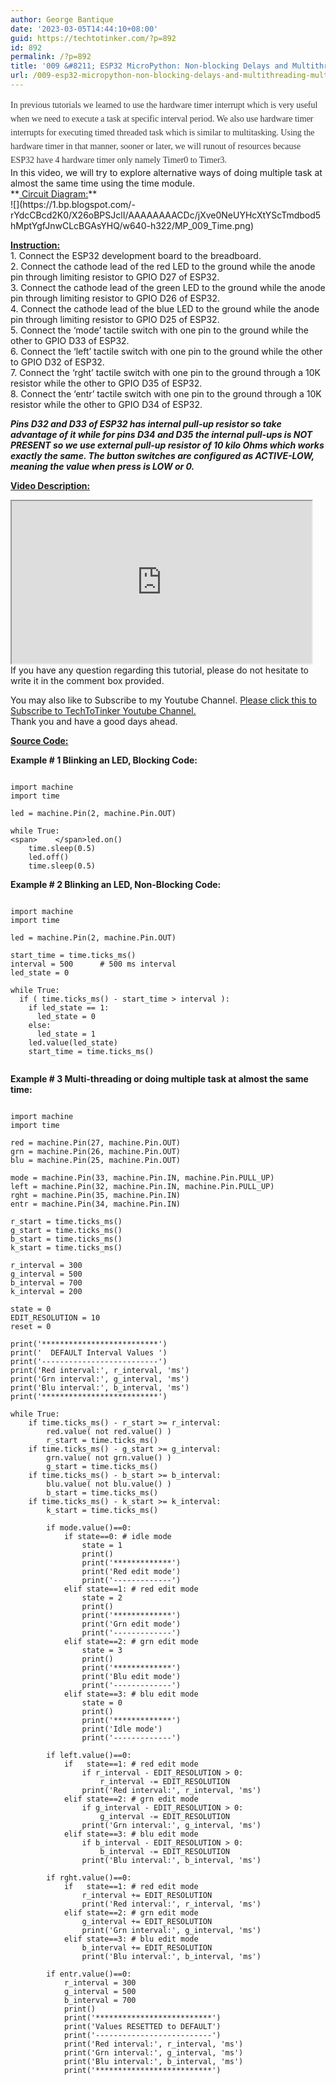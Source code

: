 ```yaml
---
author: George Bantique
date: '2023-03-05T14:44:10+08:00'
guid: https://techtotinker.com/?p=892
id: 892
permalink: /?p=892
title: '009 &#8211; ESP32 MicroPython: Non-blocking Delays and Multithreading | Multitasking'
url: /009-esp32-micropython-non-blocking-delays-and-multithreading-multitasking651-revision-v1-009-8211-ESP32-MicroPython-Non-blocking-Delays-and-Multithreading-Multitasking
---
```



<div style="border: 0px; color: #383838; font-size: 14px; line-height: 1.57143em; margin: 0px; padding: 0px;"><span style="font-family: verdana;">In previous tutorials we learned to use the hardware timer interrupt which is very useful when we need to execute a task at specific interval period. We also use hardware timer interrupts for executing timed threaded task which is similar to multitasking. Using the hardware timer in that manner, sooner or later, we will runout of resources because ESP32 have 4 hardware timer only namely Timer0 to Timer3.</span><span style="font-family: times;"> </span></div>In this video, we will try to explore alternative ways of doing multiple task at almost the same time using the time module.

<div>**<u>  
Circuit Diagram:</u>**</div>![](https://1.bp.blogspot.com/-rYdcCBcd2K0/X26oBPSJclI/AAAAAAAACDc/jXve0NeUYHcXtYScTmdbod5hMptYgfJnwCLcBGAsYHQ/w640-h322/MP_009_Time.png)

**<u>Instruction:</u>**  
1\. Connect the ESP32 development board to the breadboard.  
2\. Connect the cathode lead of the red LED to the ground while the anode pin through limiting resistor to GPIO D27 of ESP32.  
3\. Connect the cathode lead of the green LED to the ground while the anode pin through limiting resistor to GPIO D26 of ESP32.  
4\. Connect the cathode lead of the blue LED to the ground while the anode pin through limiting resistor to GPIO D25 of ESP32.  
5\. Connect the ‘mode’ tactile switch with one pin to the ground while the other to GPIO D33 of ESP32.  
6\. Connect the ‘left’ tactile switch with one pin to the ground while the other to GPIO D32 of ESP32.  
7\. Connect the ‘rght’ tactile switch with one pin to the ground through a 10K resistor while the other to GPIO D35 of ESP32.  
8\. Connect the ‘entr’ tactile switch with one pin to the ground through a 10K resistor while the other to GPIO D34 of ESP32.

***Pins D32 and D33 of ESP32 has internal pull-up resistor so take advantage of it while for pins D34 and D35 the internal pull-ups is NOT PRESENT so we use external pull-up resistor of 10 kilo Ohms which works exactly the same. The button switches are configured as ACTIVE-LOW, meaning the value when press is LOW or 0.***

**<u>Video Description:</u>**

<div style="clear: both; text-align: left;"><iframe allowfullscreen="" height="260" loading="lazy" src="https://www.youtube.com/embed/DaRYiKsfdZk" width="480" youtube-src-=""></iframe></div>If you have any question regarding this tutorial, please do not hesitate to write it in the comment box provided.

You may also like to Subscribe to my Youtube Channel. [Please click this to Subscribe to TechToTinker Youtube Channel.  ](https://www.youtube.com/c/TechToTinker?sub_confirmation=1)  
Thank you and have a good days ahead.

**<u>Source Code:</u>**

**Example # 1 Blinking an LED, Blocking Code:**

```

import machine
import time

led = machine.Pin(2, machine.Pin.OUT)

while True:
<span>    </span>led.on()
    time.sleep(0.5)
    led.off()
    time.sleep(0.5)

```

**Example # 2 Blinking an LED, Non-Blocking Code:**

```

import machine
import time

led = machine.Pin(2, machine.Pin.OUT)

start_time = time.ticks_ms()
interval = 500      # 500 ms interval
led_state = 0

while True:
  if ( time.ticks_ms() - start_time > interval ):
    if led_state == 1:
      led_state = 0
    else:
      led_state = 1
    led.value(led_state)
    start_time = time.ticks_ms()


```

**Example # 3 Multi-threading or doing multiple task at almost the same time:**

```

import machine
import time

red = machine.Pin(27, machine.Pin.OUT)
grn = machine.Pin(26, machine.Pin.OUT)
blu = machine.Pin(25, machine.Pin.OUT)

mode = machine.Pin(33, machine.Pin.IN, machine.Pin.PULL_UP)
left = machine.Pin(32, machine.Pin.IN, machine.Pin.PULL_UP)
rght = machine.Pin(35, machine.Pin.IN)
entr = machine.Pin(34, machine.Pin.IN)

r_start = time.ticks_ms()
g_start = time.ticks_ms()
b_start = time.ticks_ms()
k_start = time.ticks_ms()

r_interval = 300
g_interval = 500
b_interval = 700
k_interval = 200

state = 0
EDIT_RESOLUTION = 10
reset = 0

print('**************************')
print('  DEFAULT Interval Values ')
print('--------------------------')
print('Red interval:', r_interval, 'ms')
print('Grn interval:', g_interval, 'ms')
print('Blu interval:', b_interval, 'ms')
print('**************************')
            
while True:
    if time.ticks_ms() - r_start >= r_interval:
        red.value( not red.value() )
        r_start = time.ticks_ms()
    if time.ticks_ms() - g_start >= g_interval:
        grn.value( not grn.value() )
        g_start = time.ticks_ms()
    if time.ticks_ms() - b_start >= b_interval:
        blu.value( not blu.value() )
        b_start = time.ticks_ms()
    if time.ticks_ms() - k_start >= k_interval:
        k_start = time.ticks_ms()
        
        if mode.value()==0:
            if state==0: # idle mode
                state = 1
                print()
                print('*************')
                print('Red edit mode')
                print('-------------')
            elif state==1: # red edit mode
                state = 2
                print()
                print('*************')
                print('Grn edit mode')
                print('-------------')
            elif state==2: # grn edit mode
                state = 3
                print()
                print('*************')
                print('Blu edit mode')
                print('-------------')
            elif state==3: # blu edit mode
                state = 0
                print()
                print('*************')
                print('Idle mode')
                print('-------------')
                
        if left.value()==0:
            if   state==1: # red edit mode
                if r_interval - EDIT_RESOLUTION > 0:
                    r_interval -= EDIT_RESOLUTION
                print('Red interval:', r_interval, 'ms')
            elif state==2: # grn edit mode
                if g_interval - EDIT_RESOLUTION > 0:
                    g_interval -= EDIT_RESOLUTION
                print('Grn interval:', g_interval, 'ms')
            elif state==3: # blu edit mode
                if b_interval - EDIT_RESOLUTION > 0:
                    b_interval -= EDIT_RESOLUTION
                print('Blu interval:', b_interval, 'ms')
                    
        if rght.value()==0:
            if   state==1: # red edit mode
                r_interval += EDIT_RESOLUTION
                print('Red interval:', r_interval, 'ms')
            elif state==2: # grn edit mode
                g_interval += EDIT_RESOLUTION
                print('Grn interval:', g_interval, 'ms')
            elif state==3: # blu edit mode
                b_interval += EDIT_RESOLUTION
                print('Blu interval:', b_interval, 'ms')
        
        if entr.value()==0:
            r_interval = 300
            g_interval = 500
            b_interval = 700
            print()
            print('**************************')
            print('Values RESETTED to DEFAULT')
            print('--------------------------')
            print('Red interval:', r_interval, 'ms')
            print('Grn interval:', g_interval, 'ms')
            print('Blu interval:', b_interval, 'ms')
            print('**************************')


```